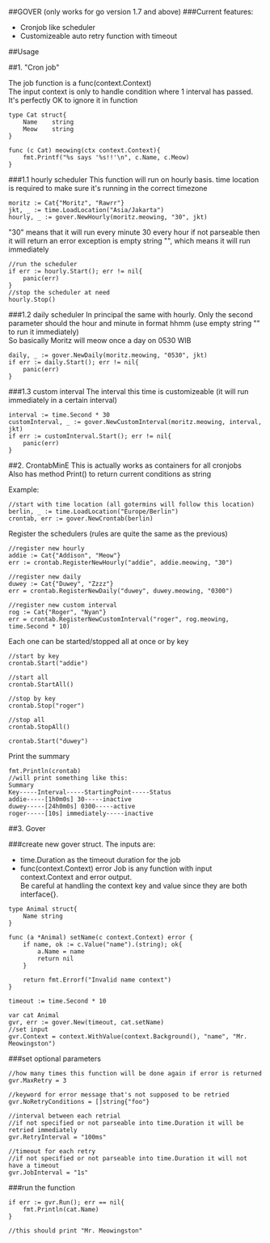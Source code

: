 ##GOVER (only works for go version 1.7 and above)
###Current features:
- Cronjob like scheduler
- Customizeable auto retry function with timeout

##Usage

##1. "Cron job"

The job function is a func(context.Context)  
The input context is only to handle condition where 1 interval has passed. It's perfectly OK to ignore it in function
```
type Cat struct{
	Name 	string
	Meow	string
}

func (c Cat) meowing(ctx context.Context){
	fmt.Printf("%s says '%s!!'\n", c.Name, c.Meow)
}
```

###1.1 hourly scheduler
This function will run on hourly basis. time location is required to make sure it's running in the correct timezone
```
moritz := Cat{"Moritz", "Rawrr"}
jkt, _ := time.LoadLocation("Asia/Jakarta")
hourly, _ := gover.NewHourly(moritz.meowing, "30", jkt)
```

"30" means that it will run every minute 30 every hour
if not parseable then it will return an error
exception is empty string "", which means it will run immediately 

```
//run the scheduler
if err := hourly.Start(); err != nil{
	panic(err)
}
//stop the scheduler at need
hourly.Stop()
```

###1.2 daily scheduler
In principal the same with hourly. Only the second parameter should the hour and minute in format hhmm (use empty string "" to run it immediately)  
So basically Moritz will meow once a day on 0530 WIB
```
daily, _ := gover.NewDaily(moritz.meowing, "0530", jkt)
if err := daily.Start(); err != nil{
	panic(err)
}
```

###1.3 custom interval
The interval this time is customizeable (it will run immediately in a certain interval)
```
interval := time.Second * 30
customInterval, _ := gover.NewCustomInterval(moritz.meowing, interval, jkt)
if err := customInterval.Start(); err != nil{
	panic(err)
}

```

##2. CrontabMinE
This is actually works as containers for all cronjobs  
Also has method Print() to return current conditions as string  

Example: 
```
//start with time location (all gotermins will follow this location)
berlin, _ := time.LoadLocation("Europe/Berlin")
crontab, err := gover.NewCrontab(berlin)
```

Register the schedulers (rules are quite the same as the previous)  
```
//register new hourly
addie := Cat{"Addison", "Meow"}
err := crontab.RegisterNewHourly("addie", addie.meowing, "30")

//register new daily
duwey := Cat{"Duwey", "Zzzz"}
err = crontab.RegisterNewDaily("duwey", duwey.meowing, "0300")

//register new custom interval
rog := Cat{"Roger", "Nyan"}
err = crontab.RegisterNewCustomInterval("roger", rog.meowing, time.Second * 10)
```

Each one can be started/stopped all at once or by key
```
//start by key
crontab.Start("addie")

//start all
crontab.StartAll()

//stop by key
crontab.Stop("roger")

//stop all
crontab.StopAll()

crontab.Start("duwey")
```

Print the summary
```
fmt.Println(crontab)
//will print something like this:
Summary
Key-----Interval-----StartingPoint-----Status
addie-----[1h0m0s] 30-----inactive
duwey-----[24h0m0s] 0300-----active
roger-----[10s] immediately-----inactive
```



##3. Gover

###create new gover struct. The inputs are: 
- time.Duration as the timeout duration for the job
- func(context.Context) error
Job is any function with input context.Context and error output.  
Be careful at handling the context key and value since they are both interface{}.

```
type Animal struct{
	Name string
}

func (a *Animal) setName(c context.Context) error {
	if name, ok := c.Value("name").(string); ok{
		a.Name = name
		return nil
	}

	return fmt.Errorf("Invalid name context")
}

timeout := time.Second * 10

var cat Animal
gvr, err := gover.New(timeout, cat.setName)
//set input 
gvr.Context = context.WithValue(context.Background(), "name", "Mr. Meowingston")
```

###set optional parameters
```
//how many times this function will be done again if error is returned
gvr.MaxRetry = 3 

//keyword for error message that's not supposed to be retried
gvr.NoRetryConditions = []string{"foo"}

//interval between each retrial
//if not specified or not parseable into time.Duration it will be retried immediately
gvr.RetryInterval = "100ms"

//timeout for each retry 
//if not specified or not parseable into time.Duration it will not have a timeout 
gvr.JobInterval = "1s"
```
###run the function
```
if err := gvr.Run(); err == nil{
	fmt.Println(cat.Name)
}

//this should print "Mr. Meowingston"

```


